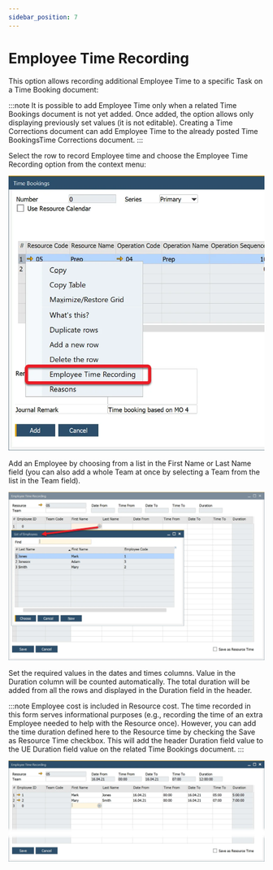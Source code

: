 ```yaml
---
sidebar_position: 7
---
```


# Employee Time Recording

This option allows recording additional Employee Time to a specific Task on a <!-- TODO: Add Link --> Time Booking document:

:::note
    It is possible to add Employee Time only when a related Time Bookings document is not yet added. Once added, the option allows only displaying previously set values (it is not editable). Creating a Time Corrections document can add Employee Time to the already posted Time BookingsTime Corrections document.
:::

Select the row to record Employee time and choose the Employee Time Recording option from the context menu:

![Time Booking context menu](./media/employee-time-recording/time-bookings-context-menu.webp)

Add an Employee by choosing from a list in the First Name or Last Name field (you can also add a whole Team at once by selecting a Team from the list in the Team field).

![Choose Employee](./media/employee-time-recording/employee-time-recording-choose-employee.webp)

Set the required values in the dates and times columns. Value in the Duration column will be counted automatically. The total duration will be added from all the rows and displayed in the Duration field in the header.

:::note
    Employee cost is included in Resource cost. The time recorded in this form serves informational purposes (e.g., recording the time of an extra Employee needed to help with the Resource once). However, you can add the time duration defined here to the Resource time by checking the Save as Resource Time checkbox. This will add the header Duration field value to the UE Duration field value on the related Time Bookings document.
:::

![Duration](./media/employee-time-recording/employee-time-recording-duration.webp)
